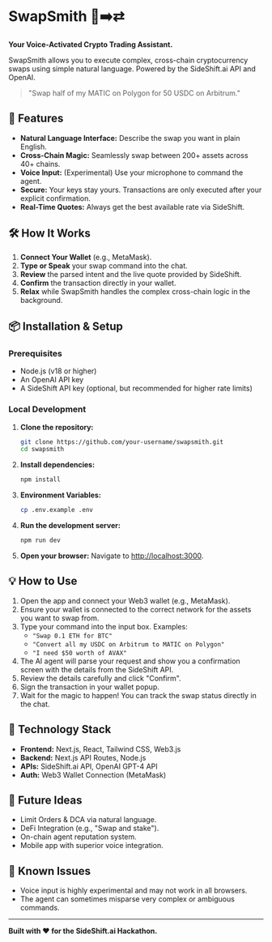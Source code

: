 # SwapSmith 🤖➡️⇄

**Your Voice-Activated Crypto Trading Assistant.**

SwapSmith allows you to execute complex, cross-chain cryptocurrency swaps using simple natural language. Powered by the SideShift.ai API and OpenAI.

> "Swap half of my MATIC on Polygon for 50 USDC on Arbitrum."

## 🚀 Features

- **Natural Language Interface:** Describe the swap you want in plain English.
- **Cross-Chain Magic:** Seamlessly swap between 200+ assets across 40+ chains.
- **Voice Input:** (Experimental) Use your microphone to command the agent.
- **Secure:** Your keys stay yours. Transactions are only executed after your explicit confirmation.
- **Real-Time Quotes:** Always get the best available rate via SideShift.

## 🛠️ How It Works

1.  **Connect Your Wallet** (e.g., MetaMask).
2.  **Type or Speak** your swap command into the chat.
3.  **Review** the parsed intent and the live quote provided by SideShift.
4.  **Confirm** the transaction directly in your wallet.
5.  **Relax** while SwapSmith handles the complex cross-chain logic in the background.

## 📦 Installation & Setup

### Prerequisites

- Node.js (v18 or higher)
- An OpenAI API key
- A SideShift API key (optional, but recommended for higher rate limits)

### Local Development

1.  **Clone the repository:**
    ```bash
    git clone https://github.com/your-username/swapsmith.git
    cd swapsmith
    ```

2.  **Install dependencies:**
    ```bash
    npm install
    ```

3.  **Environment Variables:**
    ```bash
    cp .env.example .env
    ```

4.  **Run the development server:**
    ```bash
    npm run dev
    ```

5.  **Open your browser:**
    Navigate to [http://localhost:3000](http://localhost:3000).

## 💡 How to Use

1.  Open the app and connect your Web3 wallet (e.g., MetaMask).
2.  Ensure your wallet is connected to the correct network for the assets you want to swap from.
3.  Type your command into the input box. Examples:
    - `"Swap 0.1 ETH for BTC"`
    - `"Convert all my USDC on Arbitrum to MATIC on Polygon"`
    - `"I need $50 worth of AVAX"`
4.  The AI agent will parse your request and show you a confirmation screen with the details from the SideShift API.
5.  Review the details carefully and click "Confirm".
6.  Sign the transaction in your wallet popup.
7.  Wait for the magic to happen! You can track the swap status directly in the chat.

## 🧠 Technology Stack

- **Frontend:** Next.js, React, Tailwind CSS, Web3.js
- **Backend:** Next.js API Routes, Node.js
- **APIs:** SideShift.ai API, OpenAI GPT-4 API
- **Auth:** Web3 Wallet Connection (MetaMask)

## 🔮 Future Ideas

- Limit Orders & DCA via natural language.
- DeFi Integration (e.g., "Swap and stake").
- On-chain agent reputation system.
- Mobile app with superior voice integration.

## 🐛 Known Issues

- Voice input is highly experimental and may not work in all browsers.
- The agent can sometimes misparse very complex or ambiguous commands.

---

**Built with ❤️ for the SideShift.ai Hackathon.**
